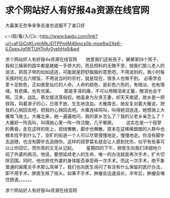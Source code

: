 # 求个网站好人有好报4а资源在线官网
大最美无奈争来争去谁也说服不了谁只好

👉/观/看/入/口👉http://www.baidu.com/link?url=aFQjCpKLyjmMkJDTPPmIM46mcs0b-moe8w2Xe6-iLGqpxJgfWTUHTnAr0yehHs6i&wd

求个网站好人有好报4а资源在线官网　　她爱我们这些孩子，舅舅家四个孩子、我和三姨家的国华都是姥姥一手带大的，而且照料的无微不至，按我们那儿老人的说法，把孩子带的如如适适，可能就是舒舒服服的意思吧，不用说别的，我小时每天按时吃五六顿饭，不用说当时的农村，就是现在，很多人也做不到。
必需学会爱十足脸色，正如我爱灿烂的人命。人命的颜色，是彩色六色的，有暗淡，也有情绪，有悲痛，也有优美。
　　那是多深的痛，不可以用眼泪来丈量，眼泪也会干啊。汉末，战乱，蔡文姬流落匈奴。她虽身为左贤王妻，却天天南望，故乡是一把铁钩，钩着游子的心，日夜不放，生生地流血。大雁南去，她反复对着大雁说，把我的心捎回去吧，把我的心捎回去吧。大雁连续鸣叫，叫得她泪连连，她想骑上大雁南飞故土。大雁北来，她一遍遍地问，我的家乡怎么了？我的父老乡亲怎么了？大雁好一阵高叫，叫得她心里一阵一阵泛酸，几乎晕厥。
　　这实在是一个寂寥的黄昏，走在这样的街上，视线懒散，脚步也懒散。原本在这稀稀朗朗的人群中也根本找不到什么了，空旷的街道一个人可以尽管慢慢地走，慢慢地走。你没有脚步去追随，也没有脚步去追随你。这样的寂寥莫名就会让人感到忧伤，似乎有些事可以让你回忆，而你真的又无从记起。
　　星期四的下午，胖医生向我们详细地介绍了外婆的病况。他说，要想延续老人的生命，唯一的办法就是再次手术，扩大切除范围。同时，他也担忧外婆的身体能否承受再一次手术。而这一次手术，绝不象普通的阑尾炎手术那么简单了。我们也向医生询问了有没有什么保留的医疗办法，即不用手术。胖医生摇了摇头。如果不手术，肿瘤会迅速滋长，半年后，肿瘤会堵住肠道。。。。。。

求个网站好人有好报4а资源在线官网
